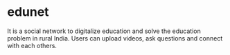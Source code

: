 # edunet

It is a social network to digitalize education and solve the education problem in rural India. Users can upload videos, ask questions and connect with each others.
